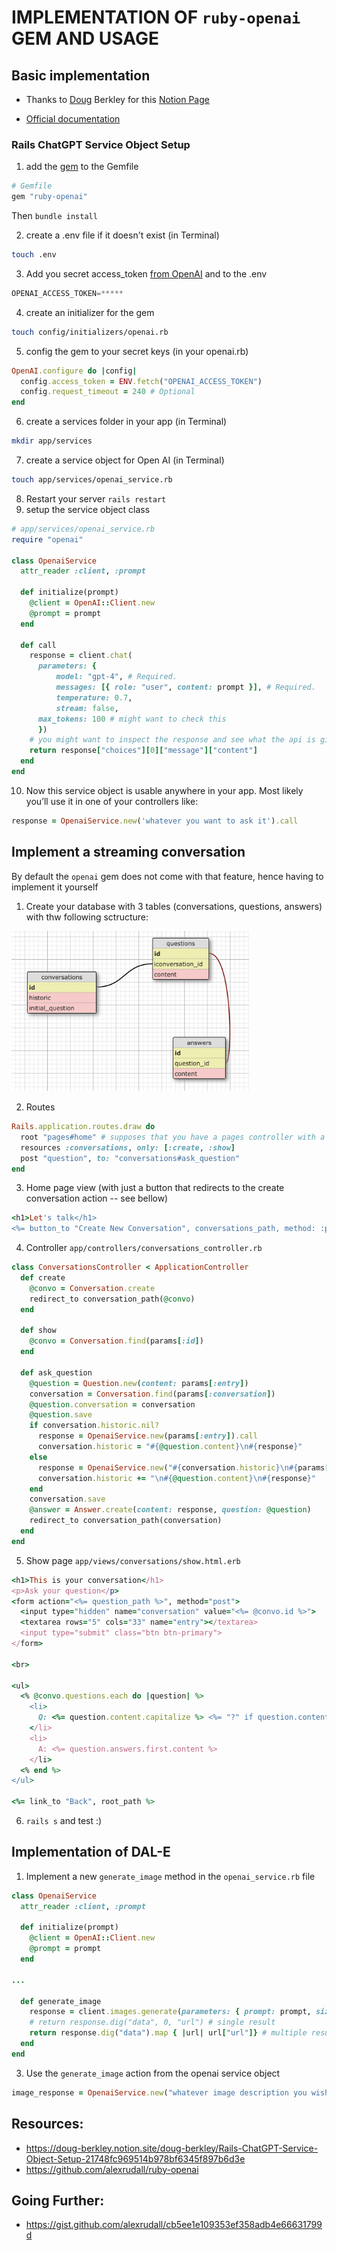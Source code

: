 # IMPLEMENTATION OF ```ruby-openai``` GEM AND USAGE

## Basic implementation
- Thanks to [Doug](https://github.com/dmbf29) Berkley for this [Notion Page](https://doug-berkley.notion.site/doug-berkley/Rails-ChatGPT-Service-Object-Setup-21748fc969514b978bf6345f897b6d3e)

- [Official documentation](https://platform.openai.com/docs/models)

### Rails ChatGPT Service Object Setup

1. add the [gem](https://github.com/alexrudall/ruby-openai) to the Gemfile

```ruby
# Gemfile
gem "ruby-openai"
```

Then `bundle install`

2. create a .env file if it doesn't exist (in Terminal)

```bash
touch .env
```

3. Add you secret access_token [from OpenAI](https://platform.openai.com/account/api-keys) and to the .env

```jsx
OPENAI_ACCESS_TOKEN=*****
```

4. create an initializer for the gem

```bash
touch config/initializers/openai.rb
```

5. config the gem to your secret keys (in your openai.rb)

```ruby
OpenAI.configure do |config|
  config.access_token = ENV.fetch("OPENAI_ACCESS_TOKEN")
  config.request_timeout = 240 # Optional
end
```

6. create a services folder in your app (in Terminal)

```bash
mkdir app/services
```

7. create a service object for Open AI (in Terminal)

```bash
touch app/services/openai_service.rb
```

8. Restart your server `rails restart`
9. setup the service object class

```ruby
# app/services/openai_service.rb
require "openai"

class OpenaiService
  attr_reader :client, :prompt 

  def initialize(prompt)
    @client = OpenAI::Client.new
    @prompt = prompt
  end

  def call
    response = client.chat(
      parameters: {
          model: "gpt-4", # Required.
          messages: [{ role: "user", content: prompt }], # Required.
          temperature: 0.7,
          stream: false,
	  max_tokens: 100 # might want to check this
      })
    # you might want to inspect the response and see what the api is giving you
    return response["choices"][0]["message"]["content"]
  end
end
```

10. Now this service object is usable anywhere in your app. Most likely you’ll use it in one of your controllers like:
```ruby
response = OpenaiService.new('whatever you want to ask it').call
```

## Implement a streaming conversation
By default the ```openai``` gem does not come with that feature, hence having to implement it yourself

1. Create your database with 3 tables (conversations, questions, answers) with thw following sctructure:

<img src="./db-schema.png" width="380">

2. Routes
```ruby
Rails.application.routes.draw do
  root "pages#home" # supposes that you have a pages controller with a home action
  resources :conversations, only: [:create, :show]
  post "question", to: "conversations#ask_question"
end
```

3. Home page view (with just a button that redirects to the create conversation action -- see bellow)
```ruby
<h1>Let's talk</h1>
<%= button_to "Create New Conversation", conversations_path, method: :post, class: "btn btn-primary my-3" %>
```

4. Controller ```app/controllers/conversations_controller.rb```
```ruby
class ConversationsController < ApplicationController
  def create
    @convo = Conversation.create
    redirect_to conversation_path(@convo)
  end

  def show
    @convo = Conversation.find(params[:id])
  end

  def ask_question
    @question = Question.new(content: params[:entry])
    conversation = Conversation.find(params[:conversation])
    @question.conversation = conversation
    @question.save
    if conversation.historic.nil?
      response = OpenaiService.new(params[:entry]).call 
      conversation.historic = "#{@question.content}\n#{response}"
    else
      response = OpenaiService.new("#{conversation.historic}\n#{params[:entry]}").call
      conversation.historic += "\n#{@question.content}\n#{response}"
    end
    conversation.save
    @answer = Answer.create(content: response, question: @question)
    redirect_to conversation_path(conversation)
  end
end
```

5. Show page ```app/views/conversations/show.html.erb```

```ruby
<h1>This is your conversation</h1>
<p>Ask your question</p>
<form action="<%= question_path %>", method="post">
  <input type="hidden" name="conversation" value="<%= @convo.id %>">
  <textarea rows="5" cols="33" name="entry"></textarea>
  <input type="submit" class="btn btn-primary">
</form>

<br>

<ul>
  <% @convo.questions.each do |question| %>
    <li>
      Q: <%= question.content.capitalize %> <%= "?" if question.content.strip.last != "?" %>
    </li>
    <li>
      A: <%= question.answers.first.content %>
    </li>
  <% end %>
</ul>

<%= link_to "Back", root_path %>

```
6. ```rails s``` and test :)


## Implementation of DAL-E

1. Implement a new ```generate_image``` method in the ```openai_service.rb``` file
```ruby
class OpenaiService
  attr_reader :client, :prompt 

  def initialize(prompt)
    @client = OpenAI::Client.new
    @prompt = prompt
  end

...

  def generate_image
    response = client.images.generate(parameters: { prompt: prompt, size: "256x256", n: 4 }) # multiple images with the "n: 4" option
    # return response.dig("data", 0, "url") # single result
    return response.dig("data").map { |url| url["url"]} # multiple results
  end
end
```
3. Use the ```generate_image``` action from the openai service object
```ruby
image_response = OpenaiService.new("whatever image description you wish").generate_image
```

## Resources:
- https://doug-berkley.notion.site/doug-berkley/Rails-ChatGPT-Service-Object-Setup-21748fc969514b978bf6345f897b6d3e
- https://github.com/alexrudall/ruby-openai

## Going Further:
- https://gist.github.com/alexrudall/cb5ee1e109353ef358adb4e66631799d
